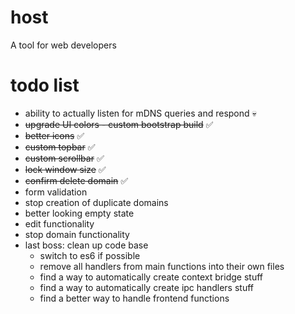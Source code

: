 # host

A tool for web developers

# todo list

-   ability to actually listen for mDNS queries and respond 💀
-   ~~upgrade UI colors - custom bootstrap build~~ ✅
-   ~~better icons~~ ✅
-   ~~custom topbar~~ ✅
-   ~~custom scrollbar~~ ✅
-   ~~lock window size~~ ✅
-   ~~confirm delete domain~~ ✅
-   form validation
-   stop creation of duplicate domains
-   better looking empty state
-   edit functionality
-   stop domain functionality
-   last boss: clean up code base
    -   switch to es6 if possible
    -   remove all handlers from main functions into their own files
    -   find a way to automatically create context bridge stuff
    -   find a way to automatically create ipc handlers stuff
    -   find a better way to handle frontend functions
